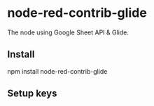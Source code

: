 # node-red-contrib-glide

The node using Google Sheet API & Glide.


## Install

npm install node-red-contrib-glide


## Setup keys

